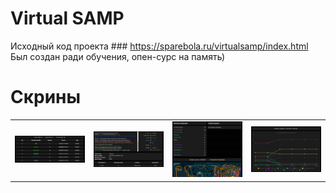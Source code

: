 # Virtual SAMP
Исходный код проекта ### https://sparebola.ru/virtualsamp/index.html <br />
Был создан ради обучения, опен-сурс на память) <br />
# Скрины
<p align="center">
  <table>
  <tr>
      <td><img src="https://raw.githubusercontent.com/sparebola/virtualsamppublic/master/readme/player.png" /></td>
      <td><img src="https://raw.githubusercontent.com/sparebola/virtualsamppublic/master/readme/server.png" /></td>
      <td><img src="https://raw.githubusercontent.com/sparebola/virtualsamppublic/master/readme/gangzone.png" /></td>
      <td><img src="https://raw.githubusercontent.com/sparebola/virtualsamppublic/master/readme/gangzonechart.png" /></td>
  </tr>   
</table>
</p>
